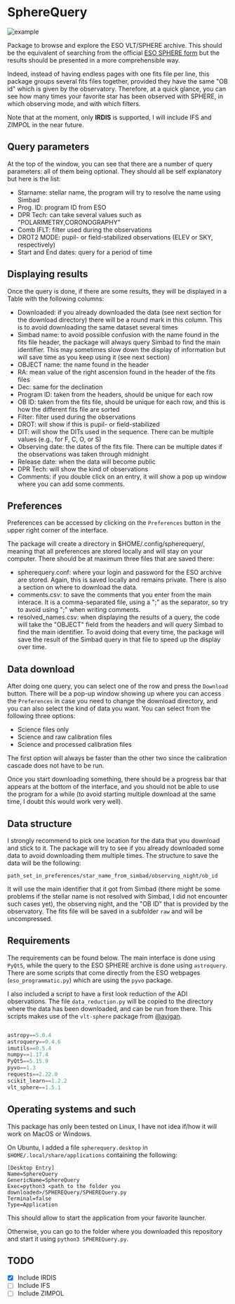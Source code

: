 # SphereQuery

![example](screenshots/SphereQuery.png)

Package to browse and explore the ESO VLT/SPHERE archive. This should be the equivalent of searching from the official [ESO SPHERE form](http://archive.eso.org/wdb/wdb/eso/sphere/form) but the results should be presented in a more comprehensible way.

Indeed, instead of having endless pages with one fits file per line, this package groups several fits files together, provided they have the same "OB id" which is given by the observatory. Therefore, at a quick glance, you can see how many times your favorite star has been observed with SPHERE, in which observing mode, and with which filters.

Note that at the moment, only **IRDIS** is supported, I will include IFS and ZIMPOL in the near future.

## Query parameters

At the top of the window, you can see that there are a number of query parameters: all of them being optional. They should all be self explanatory but here is the list:

- Starname: stellar name, the program will try to resolve the name using Simbad
- Prog. ID: program ID from ESO
- DPR Tech: can take several values such as "POLARIMETRY,CORONOGRAPHY"
- Comb IFLT: filter used during the observations
- DROT2 MODE: pupil- or field-stabilized observations (ELEV or SKY, respectively)
- Start and End dates: query for a period of time

## Displaying results

Once the query is done, if there are some results, they will be displayed in a Table with the following columns:

- Downloaded: if you already downloaded the data (see next section for the download directory) there will be a round mark in this column. This is to avoid downloading the same dataset several times
- Simbad name: to avoid possible confusion with the name found in the fits file header, the package will always query Simbad to find the main identifier. This may sometimes slow down the display of information but will save time as you keep using it (see next section)
- OBJECT name: the name found in the header
- RA: mean value of the right ascension found in the header of the fits files
- Dec: same for the declination
- Program ID: taken from the headers, should be unique for each row
- OB ID: taken from the fits file, should be unique for each row, and this is how the different fits file are sorted
- Filter: filter used during the observations
- DROT: will show if this is pupil- or field-stabilized
- DIT: will show the DITs used in the sequence. There can be multiple values (e.g., for F, C, O, or S)
- Observing date: the dates of the fits file. There can be multiple dates if the observations was taken through midnight
- Release date: when the data will become public
- DPR Tech: will show the kind of observations
- Comments: if you double click on an entry, it will show a pop up window where you can add some comments.

## Preferences

Preferences can be accessed by clicking on the `Preferences` button in the upper right corner of the interface.

The package will create a directory in $HOME/.config/spherequery/, meaning that all preferences are stored locally and will stay on your computer. There should be at maximum three files that are saved there:

- spherequery.conf: where your login and password for the ESO archive are stored. Again, this is saved locally and remains private. There is also a section on where to download the data.
- comments.csv: to save the comments that you enter from the main interace. It is a comma-separated file, using a ";" as the separator, so try to avoid using ";" when writing comments.
- resolved_names.csv: when displaying the results of a query, the code will take the "OBJECT" field from the headers and will query Simbad to find the main identifier. To avoid doing that every time, the package will save the result of the Simbad query in that file to speed up the display over time.

## Data download

After doing one query, you can select one of the row and press the `Download` button. There will be a pop-up window showing up where you can access the `Preferences` in case you need to change the download directory, and you can also select the kind of data you want. You can select from the following three options:

- Science files only
- Science and raw calibration files
- Science and processed calibration files

The first option will always be faster than the other two since the calibration cascade does not have to be run.

Once you start downloading something, there should be a progress bar that appears at the bottom of the interface, and you should not be able to use the program for a while (to avoid starting multiple download at the same time, I doubt this would work very well).

## Data structure

I strongly recommend to pick one location for the data that you download and stick to it. The package will try to see if you already downloaded some data to avoid downloading them multiple times. The structure to save the data will be the following:

```
path_set_in_preferences/star_name_from_simbad/observing_night/ob_id
```

It will use the main identifier that it got from Simbad (there might be some problems if the stellar name is not resolved with Simbad, I did not encounter such cases yet), the observing night, and the "OB ID" that is provided by the observatory. The fits file will be saved in a subfolder `raw` and will be uncompressed.

## Requirements

The requirements can be found below. The main interface is done using `PyQt5`, while the query to the ESO SPHERE archive is done using `astroquery`. There are some scripts that come directly from the ESO webpages (`eso_programmatic.py`) which are using the `pyvo` package.

I also included a script to have a first look reduction of the ADI observations. The file `data_reduction.py` will be copied to the directory where the data has been downloaded, and can be run from there. This scripts makes use of the `vlt-sphere` package from [@avigan](https://github.com/avigan).

```python

astropy==5.0.4
astroquery==0.4.6
imutils==0.5.4
numpy==1.17.4
PyQt5==5.15.9
pyvo==1.3
requests==2.22.0
scikit_learn==1.2.2
vlt_sphere==1.5.1

```

## Operating systems and such

This package has only been tested on Linux, I have not idea if/how it will work on MacOS or Windows.

On Ubuntu, I added a file `spherequery.desktop` in `$HOME/.local/share/applications` containing the following:

```
[Desktop Entry]
Name=SphereQuery
GenericName=SphereQuery
Exec=python3 <path to the folder you downloaded>/SPHEREQuery/SPHEREQuery.py
Terminal=false
Type=Application
```

This should allow to start the application from your favorite launcher.

Otherwise, you can go to the folder where you downloaded this repository and start it using `python3 SPHEREQuery.py`.

## TODO

- [x] Include IRDIS
- [ ] Include IFS
- [ ] Include ZIMPOL
